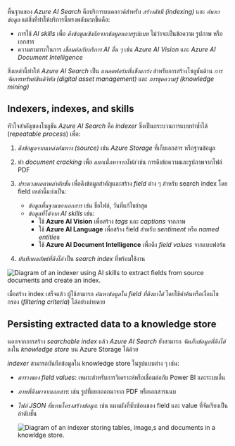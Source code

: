 
พื้นฐานของ _Azure AI Search_ คือบริการบนคลาวด์สำหรับ _สร้างดัชนี (indexing)_ และ _ค้นหาข้อมูล_ แต่สิ่งที่ทำให้บริการนี้ทรงพลังมากขึ้นคือ:

- การใช้ _AI skills_ เพื่อ _ดึงข้อมูลเชิงลึกจากข้อมูลหลายรูปแบบ_ ไม่ว่าจะเป็นข้อความ รูปภาพ หรือเอกสาร
- ความสามารถในการ _เชื่อมต่อกับบริการ AI อื่น ๆ_ เช่น _Azure AI Vision_ และ _Azure AI Document Intelligence_

สิ่งเหล่านี้ทำให้ _Azure AI Search_ เป็น _แพลตฟอร์มที่แข็งแกร่ง_ สำหรับการสร้างโซลูชันด้าน _การจัดการทรัพย์สินดิจิทัล (digital asset management)_ และ _การขุดความรู้ (knowledge mining)_

## Indexers, indexes, and skills

หัวใจสำคัญของโซลูชัน _Azure AI Search_ คือ _indexer_ ซึ่งเป็นกระบวนการแบบทำซ้ำได้ (_repeatable process_) เพื่อ:

1. _ดึงข้อมูลจากแหล่งต้นทาง (source)_ เช่น _Azure Storage_ ที่เก็บเอกสาร หรือฐานข้อมูล

2. ทำ _document cracking_ เพื่อ _แยกเนื้อหาจากไฟล์_ เช่น การดึงข้อความและรูปภาพจากไฟล์ PDF

3. _ประมวลผลตามลำดับขั้น_ เพื่อดึงข้อมูลสำคัญและสร้าง _field_ ต่าง ๆ สำหรับ search index โดย field เหล่านี้แบ่งเป็น:
   - _ข้อมูลพื้นฐานของเอกสาร_ เช่น ชื่อไฟล์, วันที่แก้ไขล่าสุด
   - _ข้อมูลที่ได้จาก AI skills_ เช่น:
     - ใช้ **Azure AI Vision** เพื่อสร้าง _tags_ และ _captions_ จากภาพ
     - ใช้ **Azure AI Language** เพื่อสร้าง field สำหรับ _sentiment_ หรือ _named entities_
     - ใช้ **Azure AI Document Intelligence** เพื่อดึง _field values_ จากแบบฟอร์ม

4. _บันทึกผลลัพธ์ที่ดึงได้_ เป็น _search index_ ที่พร้อมใช้งาน

![Diagram of an indexer using AI skills to extract fields from source documents and create an index.](https://learn.microsoft.com/en-us/training/wwl-data-ai/ai-information-extraction/media/indexer.png)

เมื่อสร้าง index เสร็จแล้ว ผู้ใช้สามารถ _ค้นหาข้อมูลใน field ที่ดึงมาได้_ โดยใช้คำค้นหรือเงื่อนไขกรอง (_filtering criteria_) ได้อย่างง่ายดาย

## Persisting extracted data to a knowledge store

นอกจากการสร้าง _searchable index_ แล้ว _Azure AI Search_ ยังสามารถ _จัดเก็บข้อมูลที่ดึงได้_ ลงใน _knowledge store_ บน Azure Storage ได้ด้วย

_indexer_ สามารถบันทึกข้อมูลใน knowledge store ในรูปแบบต่าง ๆ เช่น:
- _ตารางของ field values_: เหมาะสำหรับการวิเคราะห์หรือเชื่อมต่อกับ Power BI และระบบอื่น
- _ภาพที่ดึงมาจากเอกสาร_: เช่น รูปที่แยกออกมาจาก PDF หรือเอกสารแนบ
- _ไฟล์ JSON ที่แทนโครงสร้างข้อมูล_: เช่น แผนผังที่ซับซ้อนของ field และ value ที่จัดเรียงเป็นลำดับชั้น
    
    ![Diagram of an indexer storing tables, image,s and documents in a knowldge store.](https://learn.microsoft.com/en-us/training/wwl-data-ai/ai-information-extraction/media/knowledge-store.png)